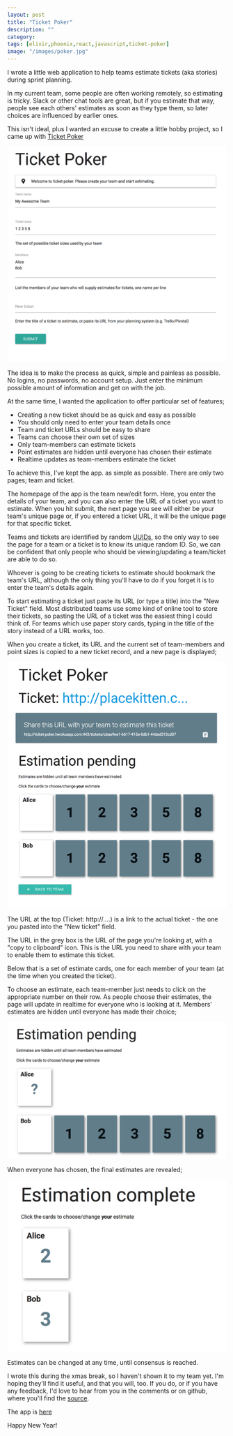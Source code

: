 ```yaml
---
layout: post
title: "Ticket Poker"
description: ""
category:
tags: [elixir,phoenix,react,javascript,ticket-poker]
image: "/images/poker.jpg"
---
```

I wrote a little web application to help teams estimate tickets (aka stories) during sprint planning.

In my current team, some people are often working remotely, so estimating is tricky. Slack or other chat tools are great, but if you estimate that way, people see each others' estimates as soon as they type them, so later choices are influenced by earlier ones.

This isn't ideal, plus I wanted an excuse to create a little hobby project, so I came up with [Ticket Poker][ticket-poker]

![Ticket Poker homepage](/images/ticket-poker1.png)

The idea is to make the process as quick, simple and painless as possible. No logins, no passwords, no account setup. Just enter the minimum possible amount of information and get on with the job.

At the same time, I wanted the application to offer particular set of features;

* Creating a new ticket should be as quick and easy as possible
* You should only need to enter your team details once
* Team and ticket URLs should be easy to share
* Teams can choose their own set of sizes
* Only team-members can estimate tickets
* Point estimates are hidden until everyone has chosen their estimate
* Realtime updates as team-members estimate the ticket

To achieve this, I've kept the app. as simple as possible. There are only two pages; team and ticket.

The homepage of the app is the team new/edit form. Here, you enter the details of your team, and you can also enter the URL of a ticket you want to estimate. When you hit submit, the next page you see will either be your team's unique page or, if you entered a ticket URL, it will be the unique page for that specific ticket.

Teams and tickets are identified by random [UUIDs][uuid], so the only way to see the page for a team or a ticket is to know its unique random ID. So, we can be confident that only people who should be viewing/updating a team/ticket are able to do so.

Whoever is going to be creating tickets to estimate should bookmark the team's URL, although the only thing you'll have to do if you forget it is to enter the team's details again.

To start estimating a ticket just paste its URL (or type a title) into the "New Ticket" field. Most distributed teams use some kind of online tool to store their tickets, so pasting the URL of a ticket was the easiest thing I could think of. For teams which use paper story cards, typing in the title of the story instead of a URL works, too.

When you create a ticket, its URL and the current set of team-members and point sizes is copied to a new ticket record, and a new page is displayed;

![Ticket page](/images/ticket-poker3.png)

The URL at the top (Ticket: http://....) is a link to the actual ticket - the one you pasted into the "New ticket" field.

The URL in the grey box is the URL of the page you're looking at, with a "copy to clipboard" icon. This is the URL you need to share with your team to enable them to estimate this ticket.

Below that is a set of estimate cards, one for each member of your team (at the time when you created the ticket).

To choose an estimate, each team-member just needs to click on the appropriate number on their row. As people choose their estimates, the page will update in realtime for everyone who is looking at it. Members' estimates are hidden until everyone has made their choice;

![Partially-estimated ticket](/images/ticket-poker4.png)

When everyone has chosen, the final estimates are revealed;

![Completed ticket](/images/ticket-poker5.png)

Estimates can be changed at any time, until consensus is reached.

I wrote this during the xmas break, so I haven't shown it to my team yet. I'm hoping they'll find it useful, and that you will, too. If you do, or if you have any feedback, I'd love to hear from you in the comments or on github, where you'll find the [source][source].

The app is [here][ticket-poker]

Happy New Year!


[uuid]: https://en.wikipedia.org/wiki/UUID
[ticket-poker]: https://ticket-poker.herokuapp.com/
[source]: https://github.com/digitalronin/ticket-poker

